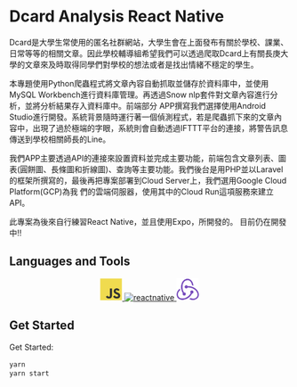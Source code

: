 # Dcard Analysis React Native

Dcard是大學生常使用的匿名社群網站，大學生會在上面發布有關於學校、課業、日常等等的相關文章。因此學校輔導組希望我們可以透過爬取Dcard上有關長庚大學的文章來及時取得同學們對學校的想法或者是找出情緒不穩定的學生。

本專題使用Python爬蟲程式將文章內容自動抓取並儲存於資料庫中，並使用MySQL Workbench進行資料庫管理。再透過Snow nlp套件對文章內容進行分析，並將分析結果存入資料庫中。前端部分
APP撰寫我們選擇使用Android Studio進行開發。系統背景隨時運行著一個偵測程式，若是爬蟲抓下來的文章內容中，出現了過於極端的字眼，系統則會自動透過IFTTT平台的連接，將警告訊息傳送到學校相關師長的Line。

我們APP主要透過API的連接來設置資料並完成主要功能，前端包含文章列表、圖表(圓餅圖、長條圖和折線圖)、查詢等主要功能。我們後台是用PHP並以Laravel的框架所撰寫的，最後再把專案部署到Cloud Server上，我們選用Google Cloud Platform(GCP)為我
們的雲端伺服器，使用其中的Cloud Run這項服務來建立API。

此專案為後來自行練習React Native，並且使用Expo，所開發的。
目前仍在開發中!!

## Languages and Tools

<div align="center">
  <a href="https://developer.mozilla.org/en-US/docs/Web/JavaScript" target="_blank" rel="noreferrer"> 
    <img src="https://raw.githubusercontent.com/devicons/devicon/master/icons/javascript/javascript-original.svg" alt="javascript" width="40" height="40"/> 
  </a> 
  <a href="https://reactnative.dev/" target="_blank" rel="noreferrer"> 
    <img src="https://reactnative.dev/img/header_logo.svg" alt="reactnative" width="40" height="40"/> 
  </a> 
  <a href="https://redux.js.org" target="_blank" rel="noreferrer"> 
    <img src="https://raw.githubusercontent.com/devicons/devicon/master/icons/redux/redux-original.svg" alt="redux" width="40" height="40"/> 
  </a> 
</div>

## Get Started

Get Started:
```
yarn
yarn start
```
